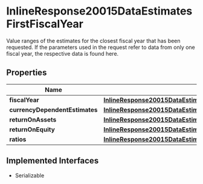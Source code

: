 

# InlineResponse20015DataEstimatesFirstFiscalYear

Value ranges of the estimates for the closest fiscal year that has been requested. If the parameters used in the request refer to data from only one fiscal year, the respective data is found here.

## Properties

Name | Type | Description | Notes
------------ | ------------- | ------------- | -------------
**fiscalYear** | [**InlineResponse20015DataEstimatesFirstFiscalYearFiscalYear**](InlineResponse20015DataEstimatesFirstFiscalYearFiscalYear.md) |  |  [optional]
**currencyDependentEstimates** | [**InlineResponse20015DataEstimatesFirstFiscalYearCurrencyDependentEstimates**](InlineResponse20015DataEstimatesFirstFiscalYearCurrencyDependentEstimates.md) |  |  [optional]
**returnOnAssets** | [**InlineResponse20015DataEstimatesFirstFiscalYearReturnOnAssets**](InlineResponse20015DataEstimatesFirstFiscalYearReturnOnAssets.md) |  |  [optional]
**returnOnEquity** | [**InlineResponse20015DataEstimatesFirstFiscalYearReturnOnEquity**](InlineResponse20015DataEstimatesFirstFiscalYearReturnOnEquity.md) |  |  [optional]
**ratios** | [**InlineResponse20015DataEstimatesFirstFiscalYearRatios**](InlineResponse20015DataEstimatesFirstFiscalYearRatios.md) |  |  [optional]


## Implemented Interfaces

* Serializable


